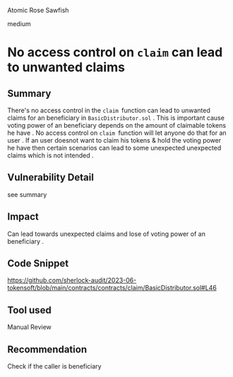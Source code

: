 Atomic Rose Sawfish

medium

# No access control on `claim` can lead to unwanted claims

## Summary
There's no access control in the `claim `function can lead to unwanted claims for an beneficiary in `BasicDistributor.sol`  . This is important cause voting power of an beneficiary depends on the amount of claimable tokens he have . No access control on `claim `function will let anyone do that for an user . If an user doesnot  want to claim his tokens & hold  the voting power he have then certain scenarios can lead to some unexpected unexpected claims which is not intended .

## Vulnerability Detail
see summary 

## Impact
Can lead towards unexpected claims and lose of voting power of an beneficiary .

## Code Snippet
https://github.com/sherlock-audit/2023-06-tokensoft/blob/main/contracts/contracts/claim/BasicDistributor.sol#L46

## Tool used

Manual Review

## Recommendation
Check if the caller is beneficiary 
